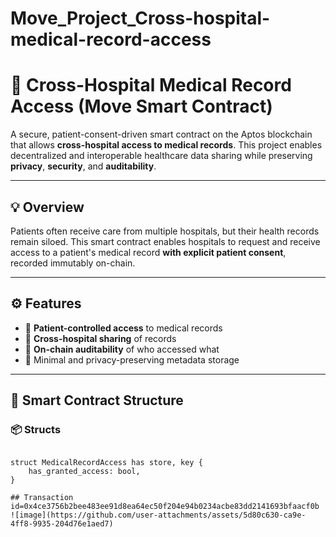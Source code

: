﻿# Move_Project_Cross-hospital-medical-record-access
# 🏥 Cross-Hospital Medical Record Access (Move Smart Contract)

A secure, patient-consent-driven smart contract on the Aptos blockchain that allows **cross-hospital access to medical records**. This project enables decentralized and interoperable healthcare data sharing while preserving **privacy**, **security**, and **auditability**.

---

## 💡 Overview

Patients often receive care from multiple hospitals, but their health records remain siloed. This smart contract enables hospitals to request and receive access to a patient's medical record **with explicit patient consent**, recorded immutably on-chain.

---

## ⚙️ Features

- 🔐 **Patient-controlled access** to medical records
- 🏥 **Cross-hospital sharing** of records
- 📜 **On-chain auditability** of who accessed what
- 🧾 Minimal and privacy-preserving metadata storage

---

## 🧱 Smart Contract Structure

### 📦 Structs

```move

struct MedicalRecordAccess has store, key {
    has_granted_access: bool,
}

## Transaction id=0x4ce3756b2bee483ee91d8ea64ec50f204e94b0234acbe83dd2141693bfaacf0b
![image](https://github.com/user-attachments/assets/5d80c630-ca9e-4ff8-9935-204d76e1aed7)

